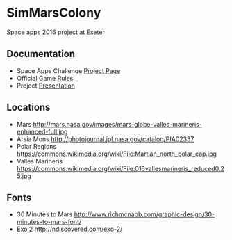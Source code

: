 # SimMarsColony

Space apps 2016 project at Exeter

## Documentation

   * Space Apps Challenge [Project Page](https://2016.spaceappschallenge.org/challenges/mars/simspace/projects/sim-mars-colony)
   * Official Game [Rules](https://docs.google.com/document/d/1UbyTxflaE_qqUW7bQZTT9rddVc0G-lV7AoIDDXEdHVw/)
   * Project [Presentation](https://docs.google.com/presentation/d/10X-SpMQX23XyvBrc62rKG3asaTZKMDbjA-ci8Or-NvA/)

## Locations

   * Mars http://mars.nasa.gov/images/mars-globe-valles-marineris-enhanced-full.jpg
   * Arsia Mons http://photojournal.jpl.nasa.gov/catalog/PIA02337
   * Polar Regions https://commons.wikimedia.org/wiki/File:Martian_north_polar_cap.jpg
   * Valles Marineris https://commons.wikimedia.org/wiki/File:016vallesmarineris_reduced0.25.jpg

## Fonts

   * 30 Minutes to Mars http://www.richmcnabb.com/graphic-design/30-minutes-to-mars-font/
   * Exo 2 http://ndiscovered.com/exo-2/
